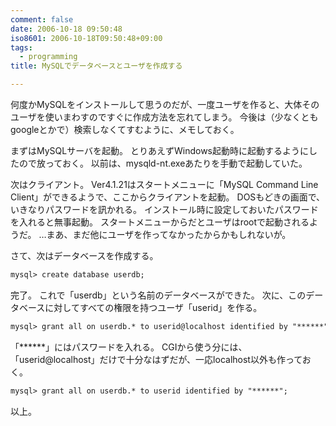 ```yaml
---
comment: false
date: 2006-10-18 09:50:48
iso8601: 2006-10-18T09:50:48+09:00
tags:
  - programming
title: MySQLでデータベースとユーザを作成する

---
```


何度かMySQLをインストールして思うのだが、一度ユーザを作ると、大体そのユーザを使いまわすのですぐに作成方法を忘れてしまう。
今後は（少なくともgoogleとかで）検索しなくてすむように、メモしておく。

まずはMySQLサーバを起動。
とりあえずWindows起動時に起動するようにしたので放っておく。
以前は、mysqld-nt.exeあたりを手動で起動していた。

次はクライアント。
Ver4.1.21はスタートメニューに「MySQL Command Line Client」ができるようで、ここからクライアントを起動。
DOSもどきの画面で、いきなりパスワードを訊かれる。
インストール時に設定しておいたパスワードを入れると無事起動。
スタートメニューからだとユーザはrootで起動されるようだ。
…まあ、まだ他にユーザを作ってなかったからかもしれないが。

さて、次はデータベースを作成する。

```default
mysql> create database userdb;
```

完了。
これで「userdb」という名前のデータベースができた。
次に、このデータベースに対してすべての権限を持つユーザ「userid」を作る。

```default
mysql> grant all on userdb.* to userid@localhost identified by "******";
```

「******」にはパスワードを入れる。
CGIから使う分には、「userid@localhost」だけで十分なはずだが、一応localhost以外も作っておく。

```default
mysql> grant all on userdb.* to userid identified by "******";
```

以上。
